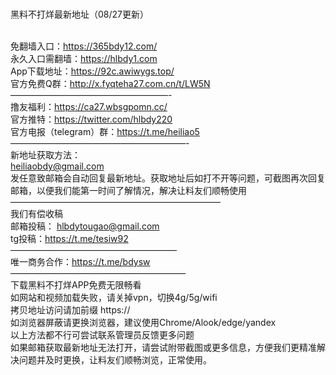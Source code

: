 <br>黑料不打烊最新地址（08/27更新）

<br>免翻墙入口：https://365bdy12.com/
<br>永久入口需翻墙：https://hlbdy1.com
<br>App下载地址：https://92c.awiwygs.top/
<br>官方免费Q群：http://x.fyqteha27.com.cn/t/LW5N
<br>——————————————————-
<br>撸友福利：https://ca27.wbsgpomn.cc/
<br>官方推特：https://twitter.com/hlbdy220
<br>官方电报（telegram）群：https://t.me/heiliao5
<br>————————————————————-
<br>新地址获取方法：
<br>heiliaobdy@gmail.com
<br>发任意致邮箱会自动回复最新地址。获取地址后如打不开等问题，可截图再次回复邮箱，以便我们能第一时间了解情况，解决让料友们顺畅使用
<br>————————————————————————
<br>我们有偿收稿
<br>邮箱投稿： hlbdytougao@gmail.com
<br>tg投稿：https://t.me/tesiw92
<br>———————————————————
<br>唯一商务合作：https://t.me/bdysw
<br>————————————————————
<br>下载黑料不打烊APP免费无限畅看
<br>如网站和视频加载失败，请关掉vpn，切换4g/5g/wifi
<br>拷贝地址访问请加前缀 https://
<br>如浏览器屏蔽请更换浏览器，建议使用Chrome/Alook/edge/yandex
<br>以上方法都不行可尝试联系管理员反馈更多问题
<br>如果邮箱获取最新地址无法打开，请尝试附带截图或更多信息，方便我们更精准解决问题并及时更换，让料友们顺畅浏览，正常使用。
